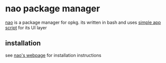 # nao package manager

[nao](https://rmkit.dev) is a package manager for opkg. its written in bash and
uses [simple app script](../simple) for its UI layer


## installation

see [nao's webpage](https://rmkit.dev/apps/nao) for installation instructions
